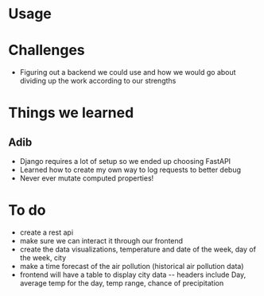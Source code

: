 # Usage

# Challenges

- Figuring out a backend we could use and how we would go about dividing up the work according to our strengths

# Things we learned

## Adib

- Django requires a lot of setup so we ended up choosing FastAPI
- Learned how to create my own way to log requests to better debug
- Never ever mutate computed properties!

# To do

- create a rest api
- make sure we can interact it through our frontend
- create the data visualizations, temperature and date of the week, day of the week, city
- make a time forecast of the air pollution (historical air pollution data)
- frontend will have a table to display city data
  -- headers include Day, average temp for the day, temp range, chance of precipitation
